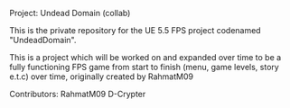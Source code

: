 Project: Undead Domain (collab)

This is the private repository for the UE 5.5 FPS project codenamed "UndeadDomain".

This is a project which will be worked on and expanded over time to be a fully functioning FPS game 
from start to finish (menu, game levels, story e.t.c) over time, originally created by RahmatM09

Contributors: 
RahmatM09
D-Crypter